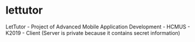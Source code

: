 # lettutor
 LetTutor - Project of Advanced Mobile Application Development - HCMUS - K2019 - Client (Server is private because it contains secret information)
